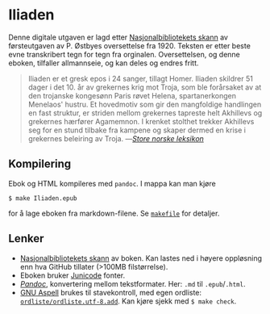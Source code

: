 # Iliaden

Denne digitale utgaven er lagd etter [Nasjonalbibliotekets
skann](https://www.nb.no/items/URN:NBN:no-nb_digibok_2009102100002) av
førsteutgaven av P. Østbyes oversettelse fra 1920. Teksten er etter beste evne
transkribert tegn for tegn fra orginalen. Oversettelsen, og denne eboken,
tilfaller allmannseie, og kan deles og endres fritt.

> Iliaden er et gresk epos i 24 sanger, tillagt Homer. Iliaden skildrer 51
> dager i det 10. år av grekernes krig mot Troja, som ble forårsaket av at den
> trojanske kongesønn Paris røvet Helena, spartanerkongen Menelaos' hustru. Et
> hovedmotiv som gir den mangfoldige handlingen en fast struktur, er striden
> mellom grekernes tapreste helt Akhillevs og grekernes hærfører Agamemnon.
> I krenket stolthet trekker Akhillevs seg for en stund tilbake fra kampene og
> skaper dermed en krise i grekernes beleiring av Troja.
> —[*Store norske leksikon*](https://snl.no/Iliaden)

## Kompilering

Ebok og HTML kompileres med `pandoc`. I mappa kan man kjøre

    $ make Iliaden.epub

for å lage eboken fra markdown-filene. Se [`makefile`](makefile) for detaljer.

## Lenker

* [Nasjonalbibliotekets
  skann](https://www.nb.no/items/URN:NBN:no-nb_digibok_2009102100002) av boken.
  Kan lastes ned i høyere oppløsning enn hva GitHub tillater (>100MB filstørrelse).
* Eboken bruker [Junicode](https://junicode.sourceforge.io/) fonter.
* [*Pandoc*](https://pandoc.org/), konvertering mellom tekstformater. Her:
  `.md` til `.epub`/`.html`.
* [GNU Aspell](http://aspell.net/) brukes til stavekontroll, med egen ordliste:
  [`ordliste/ordliste.utf-8.add`](ordliste/ordliste.utf-8.add). Kan kjøre sjekk
  med `$ make check`.
